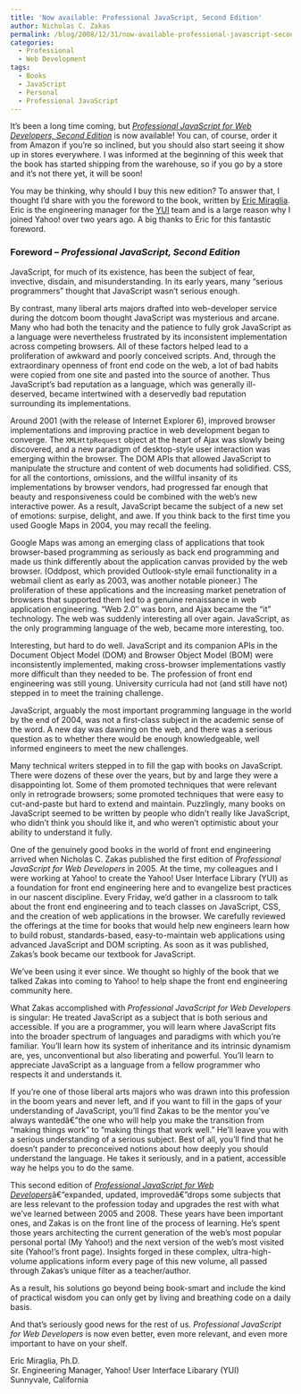 ```yaml
---
title: 'Now available: Professional JavaScript, Second Edition'
author: Nicholas C. Zakas
permalink: /blog/2008/12/31/now-available-professional-javascript-second-edition/
categories:
  - Professional
  - Web Development
tags:
  - Books
  - JavaScript
  - Personal
  - Professional JavaScript
---
```

It&#8217;s been a long time coming, but [<cite>Professional JavaScript for Web Developers, Second Edition</cite>][1] is now available! You can, of course, order it from Amazon if you&#8217;re so inclined, but you should also start seeing it show up in stores everywhere. I was informed at the beginning of this week that the book has started shipping from the warehouse, so if you go by a store and it&#8217;s not there yet, it will be soon!

You may be thinking, why should I buy this new edition? To answer that, I thought I&#8217;d share with you the foreword to the book, written by [Eric Miraglia][2]. Eric is the engineering manager for the [YUI][3] team and is a large reason why I joined Yahoo! over two years ago. A big thanks to Eric for this fantastic foreword.

### Foreword &#8211; <cite>Professional JavaScript, Second Edition</cite>

JavaScript, for much of its existence, has been the subject of fear, invective, disdain, and misunderstanding. In its early years, many &#8220;serious programmers&#8221; thought that JavaScript wasn&#8217;t serious enough.

By contrast, many liberal arts majors drafted into web-developer service during the dotcom boom thought JavaScript was mysterious and arcane. Many who had both the tenacity and the patience to fully grok JavaScript as a language were nevertheless frustrated by its inconsistent implementation across competing browsers. All of these factors helped lead to a proliferation of awkward and poorly conceived scripts. And, through the extraordinary openness of front end code on the web, a lot of bad habits were copied from one site and pasted into the source of another. Thus JavaScript&#8217;s bad reputation as a language, which was generally ill-deserved, became intertwined with a deservedly bad reputation surrounding its implementations.

Around 2001 (with the release of Internet Explorer 6), improved browser implementations and improving practice in web development began to converge. The `XMLHttpRequest` object at the heart of Ajax was slowly being discovered, and a new paradigm of desktop-style user interaction was emerging within the browser. The DOM APIs that allowed JavaScript to manipulate the structure and content of web documents had solidified. CSS, for all the contortions, omissions, and the willful insanity of its implementations by browser vendors, had progressed far enough that beauty and responsiveness could be combined with the web&#8217;s new interactive power. As a result, JavaScript became the subject of a new set of emotions: surpise, delight, and awe. If you think back to the first time you used Google Maps in 2004, you may recall the feeling.

Google Maps was among an emerging class of applications that took browser-based programming as seriously as back end programming and made us think differently about the application canvas provided by the web browser. (Oddpost, which provided Outlook-style email functionality in a webmail client as early as 2003, was another notable pioneer.) The proliferation of these applications and the increasing market penetration of browsers that supported them led to a genuine renaissance in web application engineering. &#8220;Web 2.0&#8243; was born, and Ajax became the &#8220;it&#8221; technology. The web was suddenly interesting all over again. JavaScript, as the only programming language of the web, became more interesting, too.

Interesting, but hard to do well. JavaScript and its companion APIs in the Document Object Model (DOM) and Browser Object Model (BOM) were inconsistently implemented, making cross-browser implementations vastly more difficult than they needed to be. The profession of front end engineering was still young. University curricula had not (and still have not) stepped in to meet the training challenge.

JavaScript, arguably the most important programming language in the world by the end of 2004, was not a first-class subject in the academic sense of the word. A new day was dawning on the web, and there was a serious question as to whether there would be enough knowledgeable, well informed engineers to meet the new challenges.

Many technical writers stepped in to fill the gap with books on JavaScript. There were dozens of these over the years, but by and large they were a disappointing lot. Some of them promoted techniques that were relevant only in retrograde browsers; some promoted techniques that were easy to cut-and-paste but hard to extend and maintain. Puzzlingly, many books on JavaScript seemed to be written by people who didn&#8217;t really like JavaScript, who didn&#8217;t think you should like it, and who weren&#8217;t optimistic about your ability to understand it fully.

One of the genuinely good books in the world of front end engineering arrived when Nicholas C. Zakas published the first edition of <cite>Professional JavaScript for Web Developers</cite> in 2005. At the time, my colleagues and I were working at Yahoo! to create the Yahoo! User Interface Library (YUI) as a foundation for front end engineering here and to evangelize best practices in our nascent discipline. Every Friday, we&#8217;d gather in a classroom to talk about the front end engineering and to teach classes on JavaScript, CSS, and the creation of web applications in the browser. We carefully reviewed the offerings at the time for books that would help new engineers learn how to build robust, standards-based, easy-to-maintain web applications using advanced JavaScript and DOM scripting. As soon as it was published, Zakas&#8217;s book became our textbook for JavaScript.

We&#8217;ve been using it ever since. We thought so highly of the book that we talked Zakas into coming to Yahoo! to help shape the front end engineering community here.

What Zakas accomplished with <cite>Professional JavaScript for Web Developers</cite> is singular: He treated JavaScript as a subject that is both serious and accessible. If you are a programmer, you will learn where JavaScript fits into the broader spectrum of languages and paradigms with which you&#8217;re familiar. You&#8217;ll learn how its system of inheritance and its intrinsic dynamism are, yes, unconventional but also liberating and powerful. You&#8217;ll learn to appreciate JavaScript as a language from a fellow programmer who respects it and understands it.

If you&#8217;re one of those liberal arts majors who was drawn into this profession in the boom years and never left, and if you want to fill in the gaps of your understanding of JavaScript, you&#8217;ll find Zakas to be the mentor you&#8217;ve always wantedâ€”the one who will help you make the transition from &#8220;making things work&#8221; to &#8220;making things that work well.&#8221; He&#8217;ll leave you with a serious understanding of a serious subject. Best of all, you&#8217;ll find that he doesn&#8217;t pander to preconceived notions about how deeply you should understand the language. He takes it seriously, and in a patient, accessible way he helps you to do the same.

This second edition of [<cite>Professional JavaScript for Web Developers</cite>][4]â€”expanded, updated, improvedâ€”drops some subjects that are less relevant to the profession today and upgrades the rest with what we&#8217;ve learned between 2005 and 2008. These years have been important ones, and Zakas is on the front line of the process of learning. He&#8217;s spent those years architecting the current generation of the web&#8217;s most popular personal portal (My Yahoo!) and the next version of the web&#8217;s most visited site (Yahoo!&#8217;s front page). Insights forged in these complex, ultra-high-volume applications inform every page of this new volume, all passed through Zakas&#8217;s unique filter as a teacher/author.

As a result, his solutions go beyond being book-smart and include the kind of practical wisdom you can only get by living and breathing code on a daily basis.

And that&#8217;s seriously good news for the rest of us. <cite>Professional JavaScript for Web Developers</cite> is now even better, even more relevant, and even more important to have on your shelf.

Eric Miraglia, Ph.D.  
Sr. Engineering Manager, Yahoo! User Interface Libarary (YUI)  
Sunnyvale, California

 [1]: http://www.amazon.com/Professional-JavaScript-Developers-Nicholas-Zakas/dp/047022780X/?tag=nczonline-20
 [2]: http://www.ericmiraglia.com
 [3]: http://developer.yahoo.com/yui
 [4]: http://http://www.amazon.com/Professional-JavaScript-Developers-Nicholas-Zakas/dp/047022780X/?tag=nczonline-20

